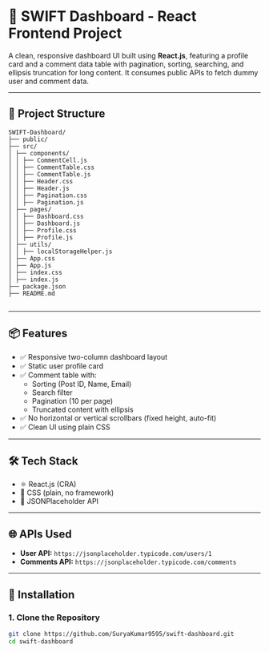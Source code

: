 # 🚀 SWIFT Dashboard - React Frontend Project

A clean, responsive dashboard UI built using **React.js**, featuring a profile card and a comment data table with pagination, sorting, searching, and ellipsis truncation for long content. It consumes public APIs to fetch dummy user and comment data.

---

## 📂 Project Structure

```
SWIFT-Dashboard/
├── public/
├── src/
│ ├── components/
│ │ ├── CommentCell.js
│ │ ├── CommentTable.css
│ │ ├── CommentTable.js
│ │ ├── Header.css
│ │ ├── Header.js
│ │ ├── Pagination.css
│ │ ├── Pagination.js
│ ├── pages/
│ │ ├── Dashboard.css
│ │ ├── Dashboard.js
│ │ ├── Profile.css
│ │ ├── Profile.js
│ ├── utils/
│ │ ├── localStorageHelper.js
│ ├── App.css
│ ├── App.js
│ ├── index.css
│ ├── index.js
├── package.json
├── README.md


```

---

## 📦 Features

- ✅ Responsive two-column dashboard layout
- ✅ Static user profile card
- ✅ Comment table with:
  - Sorting (Post ID, Name, Email)
  - Search filter
  - Pagination (10 per page)
  - Truncated content with ellipsis
- ✅ No horizontal or vertical scrollbars (fixed height, auto-fit)
- ✅ Clean UI using plain CSS

---

## 🛠️ Tech Stack

- ⚛️ React.js (CRA)
- 🎨 CSS (plain, no framework)
- 📡 JSONPlaceholder API

---

## 🌐 APIs Used

- **User API:** `https://jsonplaceholder.typicode.com/users/1`
- **Comments API:** `https://jsonplaceholder.typicode.com/comments`

---

## 🔧 Installation

### 1. Clone the Repository

```bash
git clone https://github.com/SuryaKumar9595/swift-dashboard.git
cd swift-dashboard
